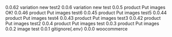 0.0.62	variation new test2
0.0.6	variation new test
0.0.5	product Put images OK!
0.0.46	product Put images test6
0.0.45	product Put images test5
0.0.44	product Put images test4
0.0.43	product Put images test3
0.0.42	product Put images test2
0.0.4	product Put images test
0.0.3	product Put images
0.0.2 	image test
0.0.1 	gitignore{.env}
0.0.0 	woocommerce